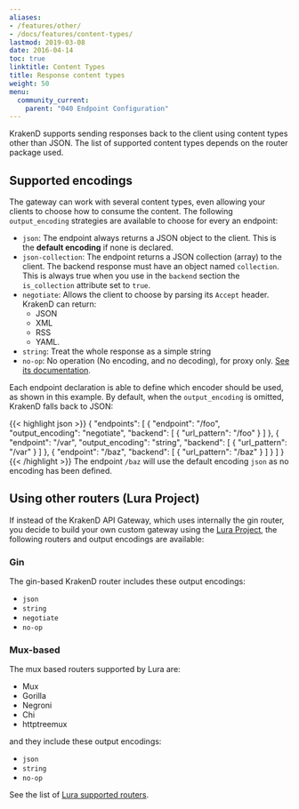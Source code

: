 ```yaml
---
aliases:
- /features/other/
- /docs/features/content-types/
lastmod: 2019-03-08
date: 2016-04-14
toc: true
linktitle: Content Types
title: Response content types
weight: 50
menu:
  community_current:
    parent: "040 Endpoint Configuration"
---
```


KrakenD supports sending responses back to the client using content types other than JSON. The list of supported content types depends on the router package used.

## Supported encodings
The gateway can work with several content types, even allowing your clients to choose how to consume the content. The following `output_encoding` strategies are available to choose for every an endpoint:

- `json`: The endpoint always returns a JSON object to the client. This is the **default encoding** if none is declared.
- `json-collection`: The endpoint returns a JSON collection (array) to the client. The backend response must  have an object named `collection`. This is always true when you use in the `backend` section the `is_collection` attribute set to `true`.
- `negotiate`: Allows the client to choose by parsing its `Accept` header. KrakenD can return:
  - JSON
  - XML
  - RSS
  - YAML.
- `string`: Treat the whole response as a simple string
- `no-op`: No operation (No encoding, and no decoding), for proxy only. [See its documentation](/docs/endpoints/no-op/).


Each endpoint declaration is able to define which encoder should be used, as shown in this example. By default, when the `output_encoding` is omitted, KrakenD falls back to JSON:

{{< highlight json >}}
{
	"endpoints": [
    {
      "endpoint": "/foo",
      "output_encoding": "negotiate",
      "backend": [
        {
          "url_pattern": "/foo"
        }
      ]
    },
    {
      "endpoint": "/var",
      "output_encoding": "string",
      "backend": [
        {
          "url_pattern": "/var"
        }
      ]
    },
    {
      "endpoint": "/baz",
      "backend": [
        {
          "url_pattern": "/baz"
        }
      ]
    }
  ]
}
{{< /highlight >}}
The endpoint `/baz` will use the default encoding `json` as no encoding has been defined.

## Using other routers (Lura Project)
If instead of the KrakenD API Gateway, which uses internally the gin router, you decide to build your own custom gateway using the [Lura Project](https://luraproject.org), the following routers and output encodings are available:

### Gin
The gin-based KrakenD router includes these output encodings:

- `json`
- `string`
- `negotiate`
- `no-op`

### Mux-based
The mux based routers supported by Lura are:

- Mux
- Gorilla
- Negroni
- Chi
- httptreemux

and they include these output encodings:

- `json`
- `string`
- `no-op`

See the list of [Lura supported routers](https://github.com/luraproject/lura/tree/master/router).